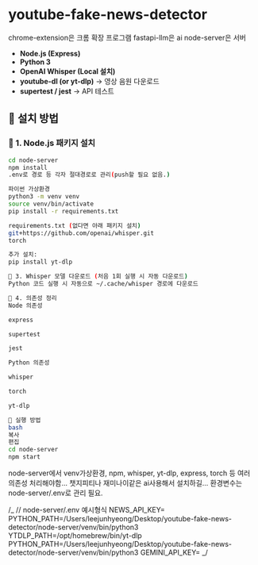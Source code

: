 # youtube-fake-news-detector

chrome-extension은 크롬 확장 프로그램
fastapi-llm은 ai
node-server은 서버

- **Node.js (Express)**
- **Python 3**
- **OpenAI Whisper (Local 설치)**
- **youtube-dl (or yt-dlp)** → 영상 음원 다운로드
- **supertest / jest** → API 테스트

## 🔧 설치 방법

### 📌 1. Node.js 패키지 설치

```bash
cd node-server
npm install
.env로 경로 등 각자 절대경로로 관리(push할 필요 없음.)

파이썬 가상환경
python3 -m venv venv
source venv/bin/activate
pip install -r requirements.txt

requirements.txt (없다면 아래 패키지 설치)
git+https://github.com/openai/whisper.git
torch

추가 설치:
pip install yt-dlp

📌 3. Whisper 모델 다운로드 (처음 1회 실행 시 자동 다운로드)
Python 코드 실행 시 자동으로 ~/.cache/whisper 경로에 다운로드

📌 4. 의존성 정리
Node 의존성

express

supertest

jest

Python 의존성

whisper

torch

yt-dlp

🚀 실행 방법
bash
복사
편집
cd node-server
npm start
```

node-server에서 venv가상환경, npm, whisper, yt-dlp, express, torch 등 여러 의존성 처리해야함... 챗지피티나 재미나이같은 ai사용해서 설치하길...
환경변수는 node-server/.env로 관리 필요.

/_
// node-server/.env 예시형식
NEWS_API_KEY=
PYTHON_PATH=/Users/leejunhyeong/Desktop/youtube-fake-news-detector/node-server/venv/bin/python3
YTDLP_PATH=/opt/homebrew/bin/yt-dlp
PYTHON_PATH=/Users/leejunhyeong/Desktop/youtube-fake-news-detector/node-server/venv/bin/python3
GEMINI_API_KEY=
_/
